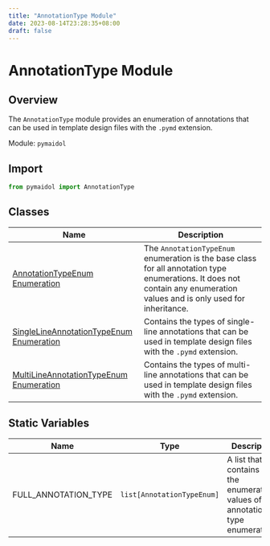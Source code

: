 ```yaml
---
title: "AnnotationType Module"
date: 2023-08-14T23:28:35+08:00
draft: false
---
```


# AnnotationType Module

## Overview

The `AnnotationType` module provides an enumeration of annotations that can be used in template design files with the `.pymd` extension.

Module: `pymaidol`

## Import

```python
from pymaidol import AnnotationType
```

## Classes

Name | Description
--- | ---
[AnnotationTypeEnum Enumeration](AnnotationTypeEnum_Enumeration.md) | The `AnnotationTypeEnum` enumeration is the base class for all annotation type enumerations. It does not contain any enumeration values and is only used for inheritance.
[SingleLineAnnotationTypeEnum Enumeration](SingleLineAnnotationTypeEnum_Enumeration.md) | Contains the types of single-line annotations that can be used in template design files with the `.pymd` extension.
[MultiLineAnnotationTypeEnum Enumeration](MultiLineAnnotationTypeEnum_Enumeration.md) | Contains the types of multi-line annotations that can be used in template design files with the `.pymd` extension.

## Static Variables

Name | Type | Description
--- | --- | ---
FULL_ANNOTATION_TYPE | `list[AnnotationTypeEnum]` | A list that contains all the enumeration values of the annotation type enumerations.
